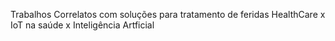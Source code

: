 Trabalhos Correlatos com soluções para tratamento de feridas
HealthCare x IoT na saúde x Inteligência Artficial